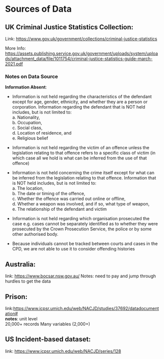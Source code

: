# Sources of Data
## UK Criminal Justice Statistics Collection: 
Link: https://www.gov.uk/government/collections/criminal-justice-statistics

More Info: https://assets.publishing.service.gov.uk/government/uploads/system/uploads/attachment_data/file/1011754/criminal-justice-statistics-guide-march-2021.pdf

### Notes on Data Source  
**Information Absent**:  
- Information is not held regarding the characteristics of the defendant except for age,
gender, ethnicity, and whether they are a person or corporation. Information
regarding the defendant that is NOT held includes, but is not limited to:  
a. Nationality,  
b. Occupation,  
c. Social class,  
d. Location of residence, and  
e. Religious belief

- Information is not held regarding the victim of an offence unless the legislation
relating to that offence refers to a specific class of victim (in which case all we hold is
what can be inferred from the use of that offence)

- Information is not held concerning the crime itself except for what can be inferred
from the legislation relating to that offence. Information that is NOT held includes, but
is not limited to:  
a. The location,  
b. The date or timing of the offence,  
c. Whether the offence was carried out online or offline,  
d. Whether a weapon was involved, and if so, what type of weapon,  
e. The relationship of the defendant and victim  

- Information is not held regarding which organisation prosecuted the case e.g. cases
cannot be separately identified as to whether they were prosecuted by the Crown
Prosecution Service, the police or by some other authorised body.

- Because individuals cannot be tracked between courts and cases in the CPD, we are
not able to use it to consider offending histories 

## Australia: 
link: https://www.bocsar.nsw.gov.au/
Notes: need to pay and jump through hurdles to get the data

## Prison:
link:https://www.icpsr.umich.edu/web/NACJD/studies/37692/datadocumentation#  
**notes**: 
unit level  
20,000+ records
Many variables (2,000+)

## US Incident-based dataset:
link: https://www.icpsr.umich.edu/web/NACJD/series/128
